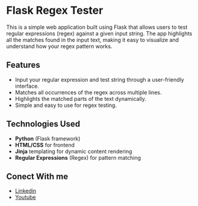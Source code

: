 # Flask Regex Tester

This is a simple web application built using Flask that allows users to test regular expressions (regex) against a given input string. The app highlights all the matches found in the input text, making it easy to visualize and understand how your regex pattern works.

## Features

- Input your regular expression and test string through a user-friendly interface.
- Matches all occurrences of the regex across multiple lines.
- Highlights the matched parts of the text dynamically.
- Simple and easy to use for regex testing.

## Technologies Used

- **Python** (Flask framework)
- **HTML/CSS** for frontend
- **Jinja** templating for dynamic content rendering
- **Regular Expressions** (Regex) for pattern matching

## Conect With me
- [Linkedin](https://www.linkedin.com/in/chaudharyajay/)
- [Youtube](https://www.youtube.com/@AjayChaudhary-zj2gw)
